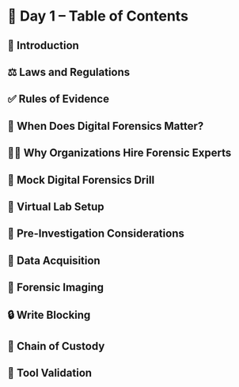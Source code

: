 # 📘 Day 1 – Table of Contents

## 🔹 Introduction
## ⚖️ Laws and Regulations
## ✅ Rules of Evidence
## 📌 When Does Digital Forensics Matter? 
## 👨‍💼 Why Organizations Hire Forensic Experts
## 🧪 Mock Digital Forensics Drill
## 🧰 Virtual Lab Setup
## 🧷 Pre-Investigation Considerations
## 💾 Data Acquisition
## 🧱 Forensic Imaging
## 🔒 Write Blocking
## 🔗 Chain of Custody
## 🧪 Tool Validation
